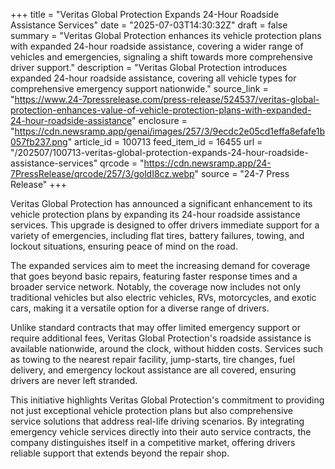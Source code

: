 +++
title = "Veritas Global Protection Expands 24-Hour Roadside Assistance Services"
date = "2025-07-03T14:30:32Z"
draft = false
summary = "Veritas Global Protection enhances its vehicle protection plans with expanded 24-hour roadside assistance, covering a wider range of vehicles and emergencies, signaling a shift towards more comprehensive driver support."
description = "Veritas Global Protection introduces expanded 24-hour roadside assistance, covering all vehicle types for comprehensive emergency support nationwide."
source_link = "https://www.24-7pressrelease.com/press-release/524537/veritas-global-protection-enhances-value-of-vehicle-protection-plans-with-expanded-24-hour-roadside-assistance"
enclosure = "https://cdn.newsramp.app/genai/images/257/3/9ecdc2e05cd1effa8efafe1b057fb237.png"
article_id = 100713
feed_item_id = 16455
url = "/202507/100713-veritas-global-protection-expands-24-hour-roadside-assistance-services"
qrcode = "https://cdn.newsramp.app/24-7PressRelease/qrcode/257/3/goldI8cz.webp"
source = "24-7 Press Release"
+++

<p>Veritas Global Protection has announced a significant enhancement to its vehicle protection plans by expanding its 24-hour roadside assistance services. This upgrade is designed to offer drivers immediate support for a variety of emergencies, including flat tires, battery failures, towing, and lockout situations, ensuring peace of mind on the road.</p><p>The expanded services aim to meet the increasing demand for coverage that goes beyond basic repairs, featuring faster response times and a broader service network. Notably, the coverage now includes not only traditional vehicles but also electric vehicles, RVs, motorcycles, and exotic cars, making it a versatile option for a diverse range of drivers.</p><p>Unlike standard contracts that may offer limited emergency support or require additional fees, Veritas Global Protection's roadside assistance is available nationwide, around the clock, without hidden costs. Services such as towing to the nearest repair facility, jump-starts, tire changes, fuel delivery, and emergency lockout assistance are all covered, ensuring drivers are never left stranded.</p><p>This initiative highlights Veritas Global Protection's commitment to providing not just exceptional vehicle protection plans but also comprehensive service solutions that address real-life driving scenarios. By integrating emergency vehicle services directly into their auto service contracts, the company distinguishes itself in a competitive market, offering drivers reliable support that extends beyond the repair shop.</p>